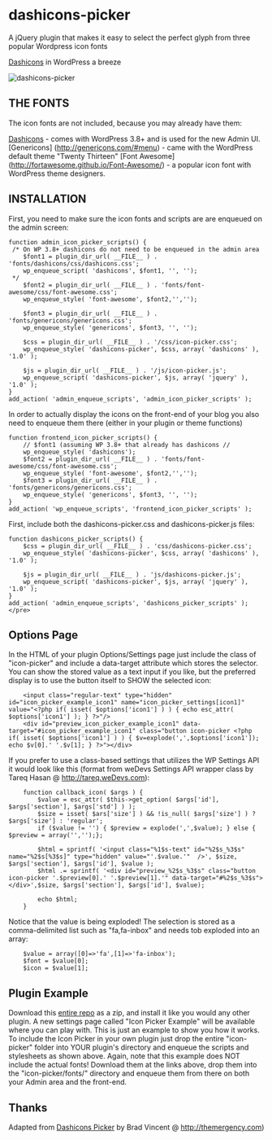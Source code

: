dashicons-picker
================

A jQuery plugin that makes it easy to select the perfect glyph from three popular Wordpress icon fonts 


[Dashicons](http://melchoyce.github.io/dashicons/) in WordPress a breeze

![dashicons-picker](https://raw.github.com/bradvin/dashicons-picker/master/dashicons-picker-jquery-plugin.jpg "dashicons-picker")

## THE FONTS ##

The icon fonts are not included, because you may already have them:

[Dashicons](https://github.com/melchoyce/dashicons) - comes with WordPress 3.8+ and is used for the new Admin UI.
[Genericons] (http://genericons.com/#menu) - came with the WordPress default theme "Twenty Thirteen"
[Font Awesome] (http://fortawesome.github.io/Font-Awesome/) - a popular icon font with WordPress theme designers.

## INSTALLATION ##

First, you need to make sure the icon fonts and scripts are are enqueued on the admin screen:

```
function admin_icon_picker_scripts() {
 /* On WP 3.8+ dashicons do not need to be enqueued in the admin area   
    $font1 = plugin_dir_url( __FILE__ ) . 'fonts/dashicons/css/dashicons.css';
 	wp_enqueue_script( 'dashicons', $font1, '', '');
 */    
    $font2 = plugin_dir_url( __FILE__ ) . 'fonts/font-awesome/css/font-awesome.css';
    wp_enqueue_style( 'font-awesome', $font2,'','');

	$font3 = plugin_dir_url( __FILE__ ) . 'fonts/genericons/genericons.css';
	wp_enqueue_style( 'genericons', $font3, '', '');
    
    $css = plugin_dir_url( __FILE__ ) . '/css/icon-picker.css';
    wp_enqueue_style( 'dashicons-picker', $css, array( 'dashicons' ), '1.0' );
    
    $js = plugin_dir_url( __FILE__ ) . '/js/icon-picker.js';
    wp_enqueue_script( 'dashicons-picker', $js, array( 'jquery' ), '1.0' );
}
add_action( 'admin_enqueue_scripts', 'admin_icon_picker_scripts' );
```
In order to actually display the icons on the front-end of your blog you also need to enqueue them there (either in your plugin or theme functions)

```
function frontend_icon_picker_scripts() {
	// $font1 (assuming WP 3.8+ that already has dashicons //
	wp_enqueue_style( 'dashicons');
    $font2 = plugin_dir_url( __FILE__ ) . 'fonts/font-awesome/css/font-awesome.css';
    wp_enqueue_style( 'font-awesome', $font2,'','');
	$font3 = plugin_dir_url( __FILE__ ) . 'fonts/genericons/genericons.css';
	wp_enqueue_style( 'genericons', $font3, '', '');
}
add_action( 'wp_enqueue_scripts', 'frontend_icon_picker_scripts' );
```

First, include both the dashicons-picker.css and dashicons-picker.js files:

```
function dashicons_picker_scripts() {
	$css = plugin_dir_url( __FILE__ ) . 'css/dashicons-picker.css';
    wp_enqueue_style( 'dashicons-picker', $css, array( 'dashicons' ), '1.0' );

	$js = plugin_dir_url( __FILE__ ) . 'js/dashicons-picker.js';
	wp_enqueue_script( 'dashicons-picker', $js, array( 'jquery' ), '1.0' );
}
add_action( 'admin_enqueue_scripts', 'dashicons_picker_scripts' );</pre>
```

## Options Page ##

In the HTML of your plugin Options/Settings page just include the class of "icon-picker" and include a data-target attribute which stores the selector.
You can show the stored value as a text input if you like, but the preferred display is to use the button itself to SHOW the selected icon:

```
	<input class="regular-text" type="hidden" id="icon_picker_example_icon1" name="icon_picker_settings[icon1]" value="<?php if( isset( $options['icon1'] ) ) { echo esc_attr( $options['icon1'] ); } ?>"/>
	<div id="preview_icon_picker_example_icon1" data-target="#icon_picker_example_icon1" class="button icon-picker <?php if( isset( $options['icon1'] ) ) { $v=explode(',',$options['icon1']); echo $v[0].' '.$v[1]; } ?>"></div>
```
If you prefer to use a class-based settings that utilizes the WP Settings API it would look like this (format from weDevs Settings API wrapper class by Tareq Hasan @ http://tareq.weDevs.com):

```
    function callback_icon( $args ) {
    	$value = esc_attr( $this->get_option( $args['id'], $args['section'], $args['std'] ) );
    	$size = isset( $ars['size'] ) && !is_null( $args['size'] ) ? $args['size'] : 'regular';
 		if ($value != '') { $preview = explode(',',$value); } else { $preview = array('','');};
    	
    	$html = sprintf( '<input class="%1$s-text" id="%2$s_%3$s" name="%2$s[%3$s]" type="hidden" value="'.$value.'"  />', $size, $args['section'], $args['id'], $value );
		$html .= sprintf( '<div id="preview_%2$s_%3$s" class="button icon-picker '.$preview[0].' '.$preview[1].'" data-target="#%2$s_%3$s"></div>',$size, $args['section'], $args['id'], $value);

    	echo $html;
    }
```
Notice that the value is being exploded!  The selection is stored as a comma-delimited list such as "fa,fa-inbox" and needs tob exploded into an array:

```
	$value = array([0]=>'fa',[1]=>'fa-inbox');
	$font = $value[0];
	$icon = $value[1];
```

## Plugin Example ##
Download this [entire repo](https://github.com/bradvin/dashicons-picker/archive/master.zip) as a zip, and install it like you would any other plugin. 
A new settings page called "Icon Picker Example" will be available where you can play with.  This is just an example to show you how it works.  To include 
the Icon Picker in your own plugin just drop the entire "icon-picker" folder into YOUR plugin's directory and enqueue the scripts and stylesheets as shown 
above.  Again, note that this example does NOT include the actual fonts!  Download them at the links above, drop them into the "icon-picker/fonts/" directory 
and enqueue them from there on both your Admin area and the front-end.

## Thanks ##

Adapted from [Dashicons Picker](https://github.com/bradvin/dashicons-picker) by Brad Vincent @ http://themergency.com)